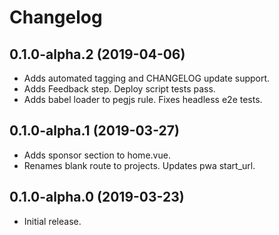 # Changelog

## 0.1.0-alpha.2 (2019-04-06)
- Adds automated tagging and CHANGELOG update support.
- Adds Feedback step. Deploy script tests pass.
- Adds babel loader to pegjs rule. Fixes headless e2e tests.

## 0.1.0-alpha.1 (2019-03-27)
- Adds sponsor section to home.vue.
- Renames blank route to projects. Updates pwa start_url.

## 0.1.0-alpha.0 (2019-03-23)
- Initial release.
